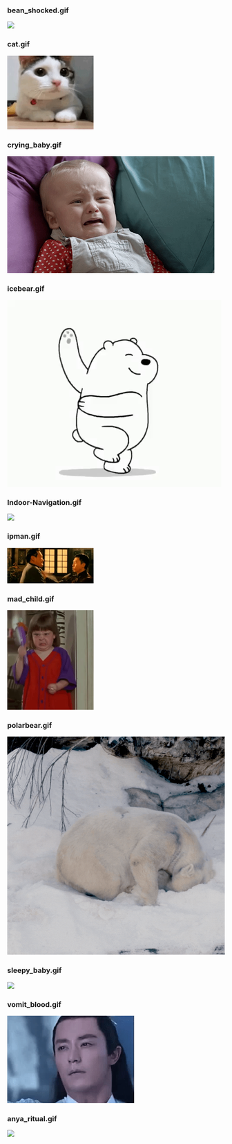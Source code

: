 
### bean_shocked.gif
![](https://github.com/qg25/WeirdStuff/blob/master/gif/bean_shocked.gif)

### cat.gif
![](https://github.com/qg25/WeirdStuff/blob/master/gif/cat.gif)

### crying_baby.gif
![](https://github.com/qg25/WeirdStuff/blob/master/gif/crying_baby.gif)

### icebear.gif
![](https://github.com/qg25/WeirdStuff/blob/master/gif/icebear.gif)

### Indoor-Navigation.gif
![](https://github.com/qg25/WeirdStuff/blob/master/gif/Indoor-Navigation.gif)

### ipman.gif
![](https://github.com/qg25/WeirdStuff/blob/master/gif/ipman.gif)

### mad_child.gif
![](https://github.com/qg25/WeirdStuff/blob/master/gif/mad_child.gif)

### polarbear.gif
![](https://github.com/qg25/WeirdStuff/blob/master/gif/polarbear.gif)

### sleepy_baby.gif
![](https://github.com/qg25/WeirdStuff/blob/master/gif/sleepy_baby.gif)

### vomit_blood.gif
![](https://github.com/qg25/WeirdStuff/blob/master/gif/vomit_blood.gif)

### anya_ritual.gif
![](https://github.com/qg25/WeirdStuff/blob/master/gif/anya_ritual.gif)